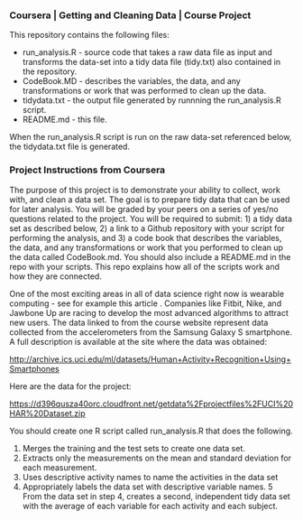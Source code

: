 ### Coursera | Getting and Cleaning Data | Course Project

This repository contains the following files:

* run_analysis.R - source code that takes a raw data file as input and transforms the data-set into a tidy data file (tidy.txt) also contained in the repository.
* CodeBook.MD - describes the variables, the data, and any transformations or work that was performed to clean up the data.
* tidydata.txt - the output file generated by runnning the run_analysis.R script.
* README.md - this file.

When the run_analysis.R script is run on the raw data-set referenced below, the tidydata.txt file is generated.

### Project Instructions from Coursera

The purpose of this project is to demonstrate your ability to collect, work with, and clean a data set. The goal is to prepare tidy data that can be used for later analysis. You will be graded by your peers on a series of yes/no questions related to the project. You will be required to submit: 1) a tidy data set as described below, 2) a link to a Github repository with your script for performing the analysis, and 3) a code book that describes the variables, the data, and any transformations or work that you performed to clean up the data called CodeBook.md. You should also include a README.md in the repo with your scripts. This repo explains how all of the scripts work and how they are connected.  

One of the most exciting areas in all of data science right now is wearable computing - see for example this article . Companies like Fitbit, Nike, and Jawbone Up are racing to develop the most advanced algorithms to attract new users. The data linked to from the course website represent data collected from the accelerometers from the Samsung Galaxy S smartphone. A full description is available at the site where the data was obtained: 

http://archive.ics.uci.edu/ml/datasets/Human+Activity+Recognition+Using+Smartphones 

Here are the data for the project: 

https://d396qusza40orc.cloudfront.net/getdata%2Fprojectfiles%2FUCI%20HAR%20Dataset.zip 

 You should create one R script called run_analysis.R that does the following. 
1. Merges the training and the test sets to create one data set.
2. Extracts only the measurements on the mean and standard deviation for each measurement. 
3. Uses descriptive activity names to name the activities in the data set
4. Appropriately labels the data set with descriptive variable names. 
5 From the data set in step 4, creates a second, independent tidy data set with the average of each variable for each activity and each subject.
